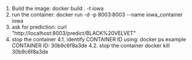1. Build the image: 
docker build . -t iowa
2. run the container:
docker run -d -p 8003:8003 --name iowa_container iowa
3. ask for prediction:
curl "http://localhost:8003/predict/BLACK%20VELVET"  
4. stop the container
4.1. identify CONTAINER ID using: 
docker ps
example CONTAINER ID: 30b9c6f8a3de
4.2. stop the container
docker kill 30b9c6f8a3de
